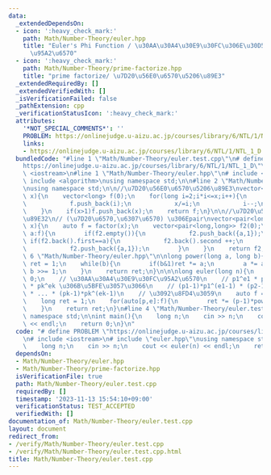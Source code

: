 ```yaml
---
data:
  _extendedDependsOn:
  - icon: ':heavy_check_mark:'
    path: Math/Number-Theory/euler.hpp
    title: "Euler's Phi Function / \u30AA\u30A4\u30E9\u30FC\u306E\u30D5\u30A1\u30A4\
      \u95A2\u6570"
  - icon: ':heavy_check_mark:'
    path: Math/Number-Theory/prime-factorize.hpp
    title: "prime factorize/ \u7D20\u56E0\u6570\u5206\u89E3"
  _extendedRequiredBy: []
  _extendedVerifiedWith: []
  _isVerificationFailed: false
  _pathExtension: cpp
  _verificationStatusIcon: ':heavy_check_mark:'
  attributes:
    '*NOT_SPECIAL_COMMENTS*': ''
    PROBLEM: https://onlinejudge.u-aizu.ac.jp/courses/library/6/NTL/1/NTL_1_D
    links:
    - https://onlinejudge.u-aizu.ac.jp/courses/library/6/NTL/1/NTL_1_D
  bundledCode: "#line 1 \"Math/Number-Theory/euler.test.cpp\"\n# define PROBLEM \"\
    https://onlinejudge.u-aizu.ac.jp/courses/library/6/NTL/1/NTL_1_D\"\n# include\
    \ <iostream>\n#line 1 \"Math/Number-Theory/euler.hpp\"\n# include <vector>\n#\
    \ include <algorithm>\nusing namespace std;\n\n#line 2 \"Math/Number-Theory/prime-factorize.hpp\"\
    \nusing namespace std;\n\n//\u7D20\u56E0\u6570\u5206\u89E3\nvector<long> factor(long\
    \ x){\n    vector<long> f(0);\n    for(long i=2;i*i<=x;i++){\n        if(x%i==0){\n\
    \            f.push_back(i);\n            x/=i;\n            i--;\n        }\n\
    \    }\n    if(x>1)f.push_back(x);\n    return f;\n}\n\n//\u7D20\u56E0\u6570\u5206\
    \u89E32\n// (\u7D20\u6570,\u6307\u6570) \u306Epair\nvector<pair<long,long>> factor2(long\
    \ x){\n    auto f = factor(x);\n    vector<pair<long,long>> f2(0);\n    for(auto\
    \ a:f){\n        if(f2.empty()){\n            f2.push_back({a,1});\n        }else\
    \ if(f2.back().first==a){\n            f2.back().second ++;\n        }else{\n\
    \            f2.push_back({a,1});\n        }\n    }\n    return f2;\n}\n#line\
    \ 6 \"Math/Number-Theory/euler.hpp\"\n\nlong power(long a, long b){\n    long\
    \ ret = 1;\n    while(b){\n        if(b&1)ret *= a;\n        a *= a;\n       \
    \ b >>= 1;\n    }\n    return ret;\n}\n\n\nlong euler(long n){\n    if(n<=1)return\
    \ 0;\n    // \u30AA\u30A4\u30E9\u30FC\u95A2\u6570\n    // p1^e1 * p2^e2 * ...\
    \ * pk^ek \u306B\u5BFE\u3057\u3066\n    // (p1-1)*p1^(e1-1) * (p2-1)*p2^(e2-1)\
    \ * ... * (pk-1)*pk^(ek-1)\n    // \u3092\u8FD4\u3059\n    auto f = factor2(n);\n\
    \    long ret = 1;\n    for(auto[p,e]:f){\n        ret *= (p-1)*power(p,e-1);\n\
    \    }\n    return ret;\n}\n#line 4 \"Math/Number-Theory/euler.test.cpp\"\nusing\
    \ namespace std;\n\nint main(){\n    long n;\n    cin >> n;\n    cout << euler(n)\
    \ << endl;\n    return 0;\n}\n"
  code: "# define PROBLEM \"https://onlinejudge.u-aizu.ac.jp/courses/library/6/NTL/1/NTL_1_D\"\
    \n# include <iostream>\n# include \"euler.hpp\"\nusing namespace std;\n\nint main(){\n\
    \    long n;\n    cin >> n;\n    cout << euler(n) << endl;\n    return 0;\n}"
  dependsOn:
  - Math/Number-Theory/euler.hpp
  - Math/Number-Theory/prime-factorize.hpp
  isVerificationFile: true
  path: Math/Number-Theory/euler.test.cpp
  requiredBy: []
  timestamp: '2023-11-13 15:54:10+09:00'
  verificationStatus: TEST_ACCEPTED
  verifiedWith: []
documentation_of: Math/Number-Theory/euler.test.cpp
layout: document
redirect_from:
- /verify/Math/Number-Theory/euler.test.cpp
- /verify/Math/Number-Theory/euler.test.cpp.html
title: Math/Number-Theory/euler.test.cpp
---
```

